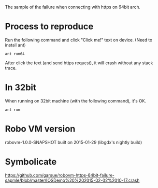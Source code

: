 The sample of the failure when connecting with https on 64bit arch.

# Process to reproduce

Run the following command and click "Click me!" text on device.
(Need to install ant)

```
ant run64
```

After click the text (and send https request), it will crash without any stack trace.

# In 32bit

When running on 32bit machine (with the following command), it's OK.

```
ant run
```

# Robo VM version

robovm-1.0.0-SNAPSHOT built on 2015-01-29 (libgdx's nightly build)

# Symbolicate

https://github.com/garsue/robovm-https-64bit-failure-sapmle/blob/master/IOSDemo%20%202015-02-02%2010-17.crash
